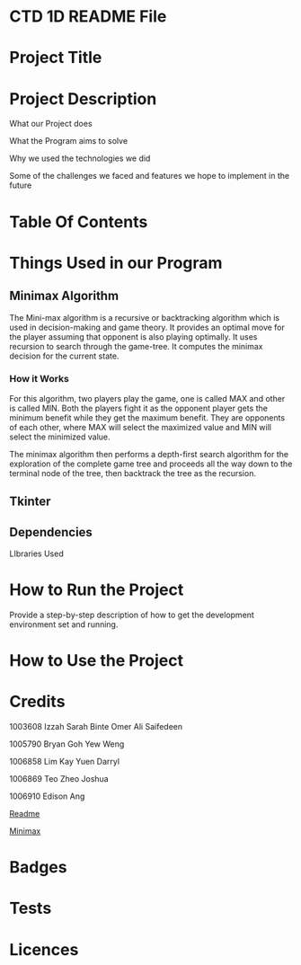 # CTD 1D README File

# Project Title

# Project Description

What our Project does

What the Program aims to solve

Why we used the technologies we did

Some of the challenges we faced and features we hope to implement in the future

# Table Of Contents

# Things Used in our Program

## Minimax Algorithm

The Mini-max algorithm is a recursive or backtracking algorithm which is used in decision-making and game theory. It provides an optimal move for the player assuming that opponent is also playing optimally. It uses recursion to search through the game-tree. It computes the minimax decision for the current state.

### How it Works

For this algorithm, two players play the game, one is called MAX and other is called MIN. Both the players fight it as the opponent player gets the minimum benefit while they get the maximum benefit. They are opponents of each other, where MAX will select the maximized value and MIN will select the minimized value. 

The minimax algorithm then performs a depth-first search algorithm for the exploration of the complete game tree and proceeds all the way down to the terminal node of the tree, then backtrack the tree as the recursion.

## Tkinter

## Dependencies 

LIbraries Used

# How to Run the Project

Provide a step-by-step description of how to get the development environment set and running.

# How to Use the Project

# Credits

1003608 Izzah Sarah Binte Omer Ali Saifedeen

1005790 Bryan Goh Yew Weng

1006858 Lim Kay Yuen Darryl

1006869 Teo Zheo Joshua

1006910 Edison Ang


[Readme](https://www.freecodecamp.org/news/how-to-write-a-good-readme-file/ )

[Minimax](https://www.javatpoint.com/mini-max-algorithm-in-ai)

# Badges

# Tests

# Licences
